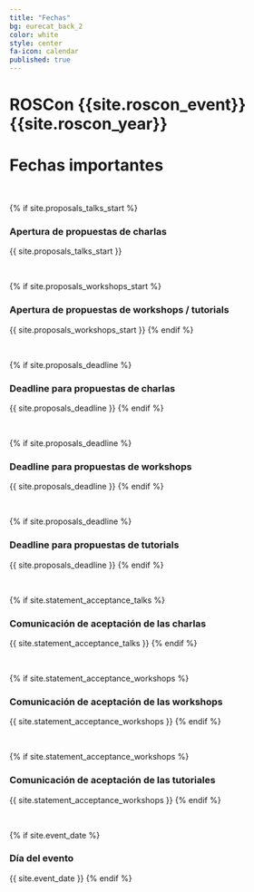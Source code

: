 ```yaml
---
title: "Fechas"
bg: eurecat_back_2
color: white
style: center
fa-icon: calendar
published: true
---
```


# ROSCon {{site.roscon_event}} {{site.roscon_year}}
# Fechas importantes


<br>

{% if site.proposals_talks_start %}
### Apertura de propuestas de charlas
{{ site.proposals_talks_start }}

<br>

{% if site.proposals_workshops_start %}
### Apertura de propuestas de workshops / tutorials
{{ site.proposals_workshops_start }}
{% endif %}

<br>

<!-- {% endif %}
{% if site.registration_start %}
### Registro previo - Reserva tu plaza
{{ site.registration_start }}
{% endif %}

<br> -->

{% if site.proposals_deadline %}
### Deadline para propuestas de charlas 
{{ site.proposals_deadline }}
{% endif %}

<br>

{% if site.proposals_deadline %}
### Deadline para propuestas de workshops 
{{ site.proposals_deadline }}
{% endif %}

<br>

{% if site.proposals_deadline %}
### Deadline para propuestas de tutorials
{{ site.proposals_deadline }}
{% endif %}

<br>

{% if site.statement_acceptance_talks %}
### Comunicación de aceptación de las charlas
{{ site.statement_acceptance_talks }}
{% endif %}

<br>

{% if site.statement_acceptance_workshops %}
### Comunicación de aceptación de las workshops
{{ site.statement_acceptance_workshops }}
{% endif %}

<br>

{% if site.statement_acceptance_workshops %}
### Comunicación de aceptación de las tutoriales
{{ site.statement_acceptance_workshops }}
{% endif %}

<br>

<!-- {% if site.early_registration_deadline %}
### Fin del registro previo
{{ site.early_registration_deadline }}
{% endif %}

<br>

{% if site.late_registration %}
### Inicio del registro general
{{ site.late_registration }}
{% endif %}

<br> -->

{% if site.event_date %}
### Día del evento
{{ site.event_date }}
{% endif %}

<br>
